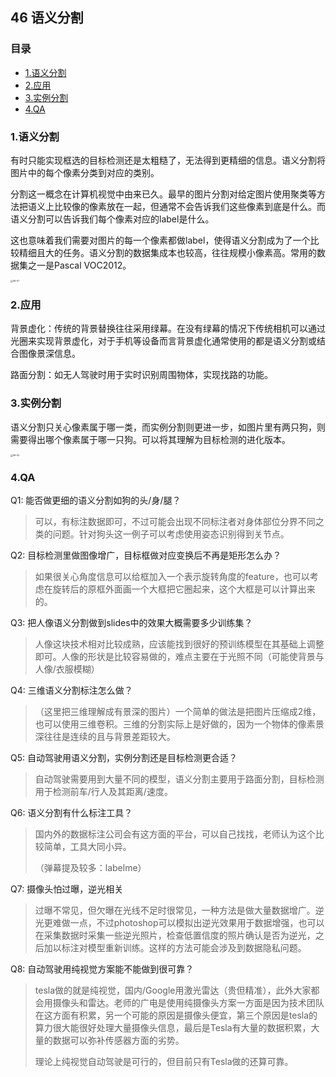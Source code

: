 ## 46 语义分割

### 目录

- [1.语义分割](#1语义分割)
- [2.应用](#2应用)
- [3.实例分割](#3实例分割)
- [4.QA](#4qa)

### 1.语义分割

有时只能实现框选的目标检测还是太粗糙了，无法得到更精细的信息。语义分割将图片中的每个像素分类到对应的类别。

分割这一概念在计算机视觉中由来已久。最早的图片分割对给定图片使用聚类等方法把语义上比较像的像素放在一起，但通常不会告诉我们这些像素到底是什么。而语义分割可以告诉我们每个像素对应的label是什么。

这也意味着我们需要对图片的每一个像素都做label，使得语义分割成为了一个比较精细且大的任务。语义分割的数据集成本也较高，往往规模小像素高。常用的数据集之一是Pascal VOC2012。

<img src="../imgs/46/46-01.jpg" alt="46-01" style="zoom:25%;" />

### 2.应用

背景虚化：传统的背景替换往往采用绿幕。在没有绿幕的情况下传统相机可以通过光圈来实现背景虚化，对于手机等设备而言背景虚化通常使用的都是语义分割或结合图像景深信息。

路面分割：如无人驾驶时用于实时识别周围物体，实现找路的功能。

### 3.实例分割

语义分割只关心像素属于哪一类，而实例分割则更进一步，如图片里有两只狗，则需要得出哪个像素属于哪一只狗。可以将其理解为目标检测的进化版本。

<img src="../imgs/46/46-02.png" alt="46-02" style="zoom:25%;" />

### 4.QA

Q1: 能否做更细的语义分割如狗的头/身/腿？

> 可以，有标注数据即可，不过可能会出现不同标注者对身体部位分界不同之类的问题。针对狗头这一例子可以考虑使用姿态识别得到关节点。

Q2: 目标检测里做图像增广，目标框做对应变换后不再是矩形怎么办？

> 如果很关心角度信息可以给框加入一个表示旋转角度的feature，也可以考虑在旋转后的原框外面画一个大框把它圈起来，这个大框是可以计算出来的。

Q3: 把人像语义分割做到slides中的效果大概需要多少训练集？

> 人像这块技术相对比较成熟，应该能找到很好的预训练模型在其基础上调整即可。人像的形状是比较容易做的，难点主要在于光照不同（可能使背景与人像/衣服模糊）

Q4: 三维语义分割标注怎么做？

> （这里把三维理解成有景深的图片）一个简单的做法是把图片压缩成2维，也可以使用三维卷积。三维的分割实际上是好做的，因为一个物体的像素景深往往是连续的且与背景差距较大。

Q5: 自动驾驶用语义分割，实例分割还是目标检测更合适？

> 自动驾驶需要用到大量不同的模型，语义分割主要用于路面分割，目标检测用于检测前车/行人及其距离/速度。

Q6: 语义分割有什么标注工具？

> 国内外的数据标注公司会有这方面的平台，可以自己找找，老师认为这个比较简单，工具大同小异。
>
> （弹幕提及较多：labelme）

Q7: 摄像头怕过曝，逆光相关

> 过曝不常见，但欠曝在光线不足时很常见，一种方法是做大量数据增广。逆光更难做一点，不过photoshop可以模拟出逆光效果用于数据增强，也可以在采集数据时采集一些逆光照片，检查低置信度的照片确认是否为逆光，之后加以标注对模型重新训练。这样的方法可能会涉及到数据隐私问题。

Q8: 自动驾驶用纯视觉方案能不能做到很可靠？

> tesla做的就是纯视觉，国内/Google用激光雷达（贵但精准），此外大家都会用摄像头和雷达。老师的广电是使用纯摄像头方案一方面是因为技术团队在这方面有积累，另一个可能的原因是摄像头便宜，第三个原因是tesla的算力很大能很好处理大量摄像头信息，最后是Tesla有大量的数据积累，大量的数据可以弥补传感器方面的劣势。
>
> 理论上纯视觉自动驾驶是可行的，但目前只有Tesla做的还算可靠。
<!--stackedit_data:
eyJoaXN0b3J5IjpbNjY5NTU5NDgyXX0=
-->